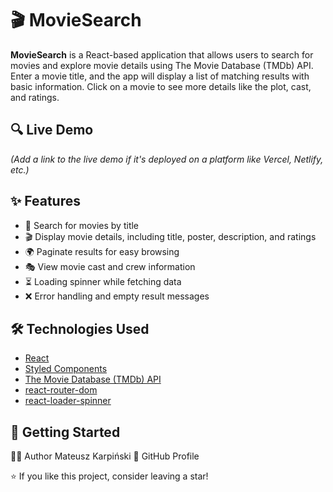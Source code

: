 # 🎬 MovieSearch

**MovieSearch** is a React-based application that allows users to search for movies and explore movie details using The Movie Database (TMDb) API. Enter a movie title, and the app will display a list of matching results with basic information. Click on a movie to see more details like the plot, cast, and ratings.

## 🔍 Live Demo

*(Add a link to the live demo if it's deployed on a platform like Vercel, Netlify, etc.)*

## ✨ Features

- 🔎 Search for movies by title
- 🎬 Display movie details, including title, poster, description, and ratings
- 🌍 Paginate results for easy browsing
- 🎭 View movie cast and crew information
- ⏳ Loading spinner while fetching data
- ❌ Error handling and empty result messages

## 🛠️ Technologies Used

- [React](https://reactjs.org/)
- [Styled Components](https://styled-components.com/)
- [The Movie Database (TMDb) API](https://www.themoviedb.org/documentation/api)
- [react-router-dom](https://reactrouter.com/)
- [react-loader-spinner](https://mhnpd.github.io/react-loader-spinner/)

## 🚀 Getting Started









🧑‍💻 Author
Mateusz Karpiński
🔗 GitHub Profile

⭐ If you like this project, consider leaving a star!

